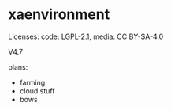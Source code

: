 # xaenvironment

Licenses: code: LGPL-2.1, media: CC BY-SA-4.0

V4.7

plans:

+ farming
+ cloud stuff
+ bows
